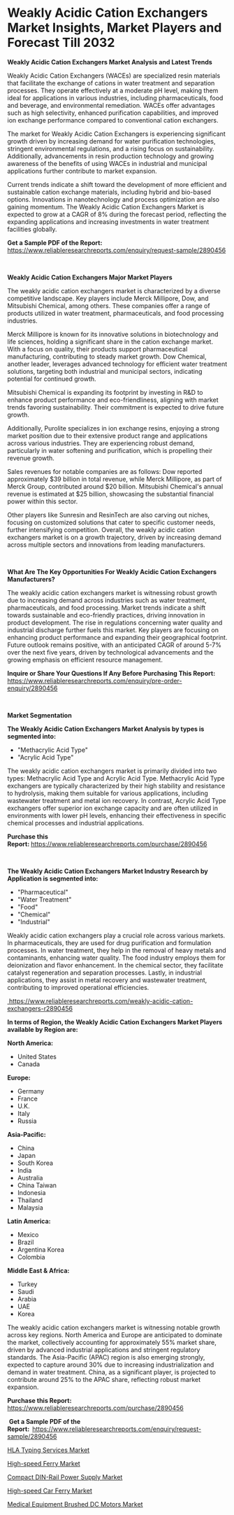 <p><h1>Weakly Acidic Cation Exchangers Market Insights, Market Players and Forecast Till 2032</h1></p><p><strong>Weakly Acidic Cation Exchangers Market Analysis and Latest Trends</strong></p>
<p><p>Weakly Acidic Cation Exchangers (WACEs) are specialized resin materials that facilitate the exchange of cations in water treatment and separation processes. They operate effectively at a moderate pH level, making them ideal for applications in various industries, including pharmaceuticals, food and beverage, and environmental remediation. WACEs offer advantages such as high selectivity, enhanced purification capabilities, and improved ion exchange performance compared to conventional cation exchangers.</p><p>The market for Weakly Acidic Cation Exchangers is experiencing significant growth driven by increasing demand for water purification technologies, stringent environmental regulations, and a rising focus on sustainability. Additionally, advancements in resin production technology and growing awareness of the benefits of using WACEs in industrial and municipal applications further contribute to market expansion.</p><p>Current trends indicate a shift toward the development of more efficient and sustainable cation exchange materials, including hybrid and bio-based options. Innovations in nanotechnology and process optimization are also gaining momentum. The Weakly Acidic Cation Exchangers Market is expected to grow at a CAGR of 8% during the forecast period, reflecting the expanding applications and increasing investments in water treatment facilities globally.</p></p>
<p><strong>Get a Sample PDF of the Report:&nbsp;</strong> <a href="https://www.reliableresearchreports.com/enquiry/request-sample/2890456?utm_campaign=32&utm_medium=2&utm_source=Github&utm_content=ia&utm_term=14032025&utm_id=weakly-acidic-cation-exchangers">https://www.reliableresearchreports.com/enquiry/request-sample/2890456</a></p>
<p>&nbsp;</p>
<p><strong>Weakly Acidic Cation Exchangers Major Market Players</strong></p>
<p><p>The weakly acidic cation exchangers market is characterized by a diverse competitive landscape. Key players include Merck Millipore, Dow, and Mitsubishi Chemical, among others. These companies offer a range of products utilized in water treatment, pharmaceuticals, and food processing industries.</p><p>Merck Millipore is known for its innovative solutions in biotechnology and life sciences, holding a significant share in the cation exchange market. With a focus on quality, their products support pharmaceutical manufacturing, contributing to steady market growth. Dow Chemical, another leader, leverages advanced technology for efficient water treatment solutions, targeting both industrial and municipal sectors, indicating potential for continued growth.</p><p>Mitsubishi Chemical is expanding its footprint by investing in R&D to enhance product performance and eco-friendliness, aligning with market trends favoring sustainability. Their commitment is expected to drive future growth.</p><p>Additionally, Purolite specializes in ion exchange resins, enjoying a strong market position due to their extensive product range and applications across various industries. They are experiencing robust demand, particularly in water softening and purification, which is propelling their revenue growth.</p><p>Sales revenues for notable companies are as follows: Dow reported approximately $39 billion in total revenue, while Merck Millipore, as part of Merck Group, contributed around $20 billion. Mitsubishi Chemical's annual revenue is estimated at $25 billion, showcasing the substantial financial power within this sector.</p><p>Other players like Sunresin and ResinTech are also carving out niches, focusing on customized solutions that cater to specific customer needs, further intensifying competition. Overall, the weakly acidic cation exchangers market is on a growth trajectory, driven by increasing demand across multiple sectors and innovations from leading manufacturers.</p></p>
<p>&nbsp;</p>
<p><strong>What Are The Key Opportunities For Weakly Acidic Cation Exchangers Manufacturers?</strong></p>
<p><p>The weakly acidic cation exchangers market is witnessing robust growth due to increasing demand across industries such as water treatment, pharmaceuticals, and food processing. Market trends indicate a shift towards sustainable and eco-friendly practices, driving innovation in product development. The rise in regulations concerning water quality and industrial discharge further fuels this market. Key players are focusing on enhancing product performance and expanding their geographical footprint. Future outlook remains positive, with an anticipated CAGR of around 5-7% over the next five years, driven by technological advancements and the growing emphasis on efficient resource management.</p></p>
<p><strong>Inquire or Share Your Questions If Any Before Purchasing This Report:</strong> <a href="https://www.reliableresearchreports.com/enquiry/pre-order-enquiry/2890456?utm_campaign=32&utm_medium=2&utm_source=Github&utm_content=ia&utm_term=14032025&utm_id=weakly-acidic-cation-exchangers">https://www.reliableresearchreports.com/enquiry/pre-order-enquiry/2890456</a></p>
<p>&nbsp;</p>
<p><strong>Market Segmentation</strong></p>
<p><strong>The Weakly Acidic Cation Exchangers Market Analysis by types is segmented into:</strong></p>
<p><ul><li>"Methacrylic Acid Type"</li><li>"Acrylic Acid Type"</li></ul></p>
<p><p>The weakly acidic cation exchangers market is primarily divided into two types: Methacrylic Acid Type and Acrylic Acid Type. Methacrylic Acid Type exchangers are typically characterized by their high stability and resistance to hydrolysis, making them suitable for various applications, including wastewater treatment and metal ion recovery. In contrast, Acrylic Acid Type exchangers offer superior ion exchange capacity and are often utilized in environments with lower pH levels, enhancing their effectiveness in specific chemical processes and industrial applications.</p></p>
<p><strong>Purchase this Report:&nbsp;</strong><a href="https://www.reliableresearchreports.com/purchase/2890456?utm_campaign=32&utm_medium=2&utm_source=Github&utm_content=ia&utm_term=14032025&utm_id=weakly-acidic-cation-exchangers">https://www.reliableresearchreports.com/purchase/2890456</a></p>
<p>&nbsp;</p>
<p><strong>The Weakly Acidic Cation Exchangers Market Industry Research by Application is segmented into:</strong></p>
<p><ul><li>"Pharmaceutical"</li><li>"Water Treatment"</li><li>"Food"</li><li>"Chemical"</li><li>"Industrial"</li></ul></p>
<p><p>Weakly acidic cation exchangers play a crucial role across various markets. In pharmaceuticals, they are used for drug purification and formulation processes. In water treatment, they help in the removal of heavy metals and contaminants, enhancing water quality. The food industry employs them for deionization and flavor enhancement. In the chemical sector, they facilitate catalyst regeneration and separation processes. Lastly, in industrial applications, they assist in metal recovery and wastewater treatment, contributing to improved operational efficiencies.</p></p>
<p><a href="https://www.reliableresearchreports.com/weakly-acidic-cation-exchangers-r2890456?utm_campaign=32&utm_medium=2&utm_source=Github&utm_content=ia&utm_term=14032025&utm_id=weakly-acidic-cation-exchangers">&nbsp;https://www.reliableresearchreports.com/weakly-acidic-cation-exchangers-r2890456</a></p>
<p><strong>In terms of Region, the Weakly Acidic Cation Exchangers Market Players available by Region are:</strong></p>
<p>
    <p> <strong> North America: </strong>
        <ul>
            <li>United States</li>
            <li>Canada</li>
        </ul>
        </p> 
    <p> <strong> Europe: </strong>
        <ul>
            <li>Germany</li>
            <li>France</li>
            <li>U.K.</li>
            <li>Italy</li>
            <li>Russia</li>
        </ul>
        </p> 
    <p> <strong> Asia-Pacific: </strong>
        <ul>
            <li>China</li>
            <li>Japan</li>
            <li>South Korea</li>
            <li>India</li>
            <li>Australia</li>
            <li>China Taiwan</li>
            <li>Indonesia</li>
            <li>Thailand</li>
            <li>Malaysia</li>
        </ul>
        </p> 
    <p> <strong> Latin America: </strong>
        <ul>
            <li>Mexico</li>
            <li>Brazil</li>
            <li>Argentina Korea</li>
            <li>Colombia</li>
        </ul>
        </p> 
    <p> <strong> Middle East & Africa: </strong>
        <ul>
            <li>Turkey</li>
            <li>Saudi</li>
            <li>Arabia</li>
            <li>UAE</li>
            <li>Korea</li>
        </ul>
    </p>
    </p>
<p><p>The weakly acidic cation exchangers market is witnessing notable growth across key regions. North America and Europe are anticipated to dominate the market, collectively accounting for approximately 55% market share, driven by advanced industrial applications and stringent regulatory standards. The Asia-Pacific (APAC) region is also emerging strongly, expected to capture around 30% due to increasing industrialization and demand in water treatment. China, as a significant player, is projected to contribute around 25% to the APAC share, reflecting robust market expansion.</p></p>
<p><strong>Purchase this Report: </strong><a href="https://www.reliableresearchreports.com/purchase/2890456?utm_campaign=32&utm_medium=2&utm_source=Github&utm_content=ia&utm_term=14032025&utm_id=weakly-acidic-cation-exchangers">https://www.reliableresearchreports.com/purchase/2890456</a></p>
<p>&nbsp;<strong>Get a Sample PDF of the Report:&nbsp;&nbsp;</strong><a href="https://www.reliableresearchreports.com/enquiry/request-sample/2890456?utm_campaign=32&utm_medium=2&utm_source=Github&utm_content=ia&utm_term=14032025&utm_id=weakly-acidic-cation-exchangers">https://www.reliableresearchreports.com/enquiry/request-sample/2890456</a></p>
<p><strong></strong></p>
<p><p><a href="https://github.com/lynlynyusay/Market-Research-Report-List-1/blob/main/hla-typing-services-market.md?utm_campaign=32&utm_medium=2&utm_source=Github&utm_content=ia&utm_term=14032025&utm_id=weakly-acidic-cation-exchangers">HLA Typing Services Market</a></p><p><a href="https://github.com/azorrotutus/Market-Research-Report-List-1/blob/main/high-speed-ferry-market.md?utm_campaign=32&utm_medium=2&utm_source=Github&utm_content=ia&utm_term=14032025&utm_id=weakly-acidic-cation-exchangers">High-speed Ferry Market</a></p><p><a href="https://github.com/seibttullyjh/Market-Research-Report-List-1/blob/main/compact-din-rail-power-supply-market.md?utm_campaign=32&utm_medium=2&utm_source=Github&utm_content=ia&utm_term=14032025&utm_id=weakly-acidic-cation-exchangers">Compact DIN-Rail Power Supply Market</a></p><p><a href="https://github.com/storcweithzg/Market-Research-Report-List-1/blob/main/high-speed-car-ferry-market.md?utm_campaign=32&utm_medium=2&utm_source=Github&utm_content=ia&utm_term=14032025&utm_id=weakly-acidic-cation-exchangers">High-speed Car Ferry Market</a></p><p><a href="https://github.com/spoorsusama/Market-Research-Report-List-1/blob/main/medical-equipment-brushed-dc-motors-market.md?utm_campaign=32&utm_medium=2&utm_source=Github&utm_content=ia&utm_term=14032025&utm_id=weakly-acidic-cation-exchangers">Medical Equipment Brushed DC Motors Market</a></p></p>